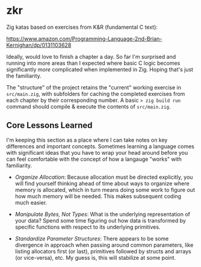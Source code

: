 # zkr

Zig katas based on exercises from K&R (fundamental C text):

  https://www.amazon.com/Programming-Language-2nd-Brian-Kernighan/dp/0131103628

Ideally, would love to finish a chapter a day. So far I'm surprised and running into more areas than I expected where basic C logic becomes significantly *more* complicated when implemented in Zig. Hoping that's just the familiarity.

The "structure" of the project retains the "current" working exercise in `src/main.zig`, with subfolders for caching the completed exercises from each chapter by their corresponding number. A basic `> zig build run` command should compile & execute the contents of `src/main.zig`.

## Core Lessons Learned

I'm keeping this section as a place where I can take notes on key differences and important concepts. Sometimes learning a language comes with significant ideas that you have to wrap your head around before you can feel comfortable with the concept of how a langauge "works" with familiarity.

* *Organize Allocation*: Because allocation must be directed explicitly, you will find yourself thinking ahead of time about ways to organize where memory is allocated, which in turn means doing some work to figure out how much memory will be needed. This makes subsequent coding much easier.

* *Manipulate Bytes, Not Types*: What is the underlying representation of your data? Spend some time figuring out how data is transformed by specific functions with respect to its underlying primitives.

* *Standardize Parameter Structures*: There appears to be some divergence in approach when passing around common parameters, like listing allocators first (or last), primitives followed by structs and arrays (or vice-versa), etc. My guess is, this will stabilize at some point.
